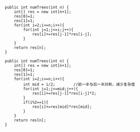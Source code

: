     public int numTrees(int n) {
        int[] res = new int[n+1];
        res[0]=1;
        res[1]=1;
        for(int i=2;i<=n;i++){
            for(int j=1;j<=i;j++){
                res[i]+=res[j-1]*res[i-j];
            }
        }
        return res[n];
    }
    
    public int numTrees(int n) {
        int[] res = new int[n+1];
        res[0]=1;
        res[1]=1;
        for(int i=2;i<=n;i++){
            int mid = i/2;        //前一半与后一半对称，减少复杂度
            for(int j=1;j<=mid;j++){
                res[i]+=res[j-1]*res[i-j]*2;
            }
            if(i%2==1){
                res[i]+=res[mid]*res[mid];
            }
        }
        return res[n];
    }
